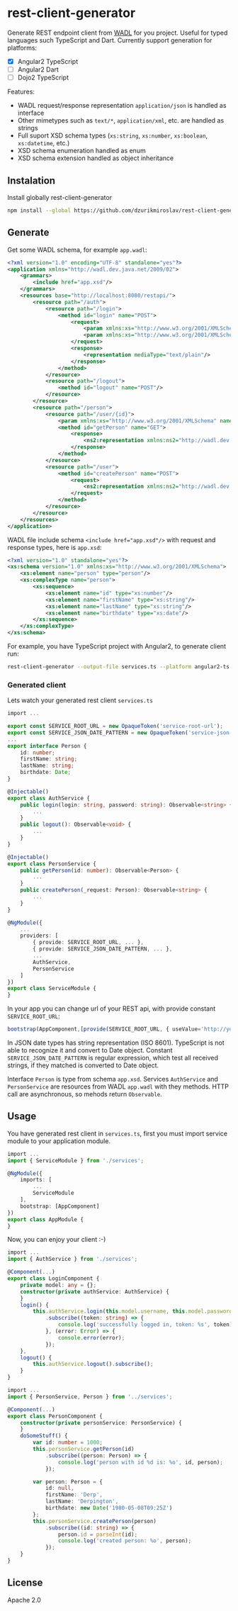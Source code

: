 # rest-client-generator

Generate REST endpoint client from [WADL](http://www.w3.org/Submission/wadl/) for you project. Useful for typed languages such TypeScript and Dart. Currently support generation for platforms:
- [x] Angular2 TypeScript
- [ ] Angular2 Dart
- [ ] Dojo2 TypeScript

Features: 
- WADL request/response representation `application/json` is handled as interface
- Other mimetypes such as `text/*`, `application/xml`, etc. are handled as strings
- Full suport XSD schema types (`xs:string`, `xs:number`, `xs:boolean`, `xs:datetime`, etc.)
- XSD schema enumeration handled as enum
- XSD schema extension handled as object inheritance


## Instalation

Install globally rest-client-generator

```bash
npm install --global https://github.com/dzurikmiroslav/rest-client-generator/tarball/master
```


## Generate

Get some WADL schema, for example `app.wadl`:
```xml
<?xml version="1.0" encoding="UTF-8" standalone="yes"?>
<application xmlns="http://wadl.dev.java.net/2009/02">
    <grammars>
        <include href="app.xsd"/>
    </grammars>
    <resources base="http://localhost:8080/restapi/">
        <resource path="/auth">
            <resource path="/login">
                <method id="login" name="POST">
                    <request>
                        <param xmlns:xs="http://www.w3.org/2001/XMLSchema" name="login" style="query" type="xs:string"/>
                        <param xmlns:xs="http://www.w3.org/2001/XMLSchema" name="password" style="query" type="xs:string"/>
                    </request>
                    <response>
                        <representation mediaType="text/plain"/>
                    </response>
                </method>
            </resource>
            <resource path="/logout">
                <method id="logout" name="POST"/>
            </resource>
        </resource>
        <resource path="/person">
            <resource path="/user/{id}">
                <param xmlns:xs="http://www.w3.org/2001/XMLSchema" name="id" style="template" type="xs:number"/>
                <method id="getPerson" name="GET">
                    <response>
                        <ns2:representation xmlns:ns2="http://wadl.dev.java.net/2009/02" xmlns="" element="person" mediaType="application/json"/>
                    </response>
                </method>
            </resource>
            <resource path="/user">
                <method id="createPerson" name="POST">
                    <request>
                        <ns2:representation xmlns:ns2="http://wadl.dev.java.net/2009/02" xmlns="" element="person" mediaType="application/json"/>
                    </request>
                </method>
            </resource>
        </resource>
    </resources>
</application>
```

WADL file include schema `<include href="app.xsd"/>` with request and response types, here is `app.xsd`:
```xml
<?xml version="1.0" standalone="yes"?>
<xs:schema version="1.0" xmlns:xs="http://www.w3.org/2001/XMLSchema">
    <xs:element name="person" type="person"/>
    <xs:complexType name="person">
        <xs:sequence>
            <xs:element name="id" type="xs:number"/>
            <xs:element name="firstName" type="xs:string"/>
            <xs:element name="lastName" type="xs:string"/>
            <xs:element name="birthdate" type="xs:date"/>
        </xs:sequence>
    </xs:complexType>
</xs:schema>
```

For example, you have TypeScript project with Angular2, to generate client run:

```bash
rest-client-generator --output-file services.ts --platform angular2-ts app.wadl
```


### Generated client

Lets watch your generated rest client `services.ts`
```ts
import ...

export const SERVICE_ROOT_URL = new OpaqueToken('service-root-url');
export const SERVICE_JSON_DATE_PATTERN = new OpaqueToken('service-json-date-pattern');
...
export interface Person {
    id: number;
    firstName: string;
    lastName: string;
    birthdate: Date;
}

@Injectable()
export class AuthService {
    public login(login: string, password: string): Observable<string> {
        ...
    }
    public logout(): Observable<void> {
        ...
    }
}

@Injectable()
export class PersonService {
    public getPerson(id: number): Observable<Person> {
        ...
    }
    public createPerson(_request: Person): Observable<string> {
        ...
    }
}

@NgModule({
    ...
    providers: [
        { provide: SERVICE_ROOT_URL, ... },
        { provide: SERVICE_JSON_DATE_PATTERN, ... },
        ...
        AuthService,
        PersonService
    ]
})
export class ServiceModule {
}

```
In your app you can change url of your REST api, with provide constant `SERVICE_ROOT_URL`:
```ts
bootstrap(AppComponent,[provide(SERVICE_ROOT_URL, { useValue='http://yourapp.com:80/restapi/' })]);
```

In JSON date types has string representation (ISO 8601). TypeScript is not able to recognize it and convert to Date object. Constant `SERVICE_JSON_DATE_PATTERN` is regular expression, which test all received strings, if they matched is converted to Date object.

Interface `Person` is type from schema `app.xsd`. Services `AuthService` and `PersonService` are resources from WADL `app.wadl` with they methods. HTTP call are asynchronous, so mehods return `Observable`.


## Usage

You have generated rest client in `services.ts`, first you must import service module to your application module.

```ts
import ...
import { ServiceModule } from './services';

@NgModule({
    imports: [
        ...
        ServiceModule
    ],
    bootstrap: [AppComponent]
})
export class AppModule {
}
```

Now, you can enjoy your client :-)
```ts
import ...
import { AuthService } from './services';

@Component(...)
export class LoginComponent {
    private model: any = {};
    constructor(private authService: AuthService) {
    }
    login() {
        this.authService.login(this.model.username, this.model.password)
            .subscribe((token: string) => {
                console.log('successfully logged in, token: %s', token);
            }, (error: Error) => {
                console.error(error);
            });
    },
    logout() {
        this.authService.logout().subscribe();
    }
}
```

```ts
import ...
import { PersonService, Person } from '../services';

@Component(...)
export class PersonComponent {
    constructor(private personService: PersonService) {
    }
    doSomeStuff() {
        var id: number = 1000;
        this.personService.getPerson(id)
            .subscribe((person: Person) => {
                console.log('person with id %d is: %o', id, person);
            });

        var person: Person = {
            id: null,
            firstName: 'Derp',
            lastName: 'Derpington',
            birthdate: new Date('1980-05-08T09:25Z')
        };
        this.personService.createPerson(person)
            .subscribe((id: string) => {
                person.id = parseInt(id);
                console.log('created person: %o', person);
            });
    }
}
```


## License

Apache 2.0
